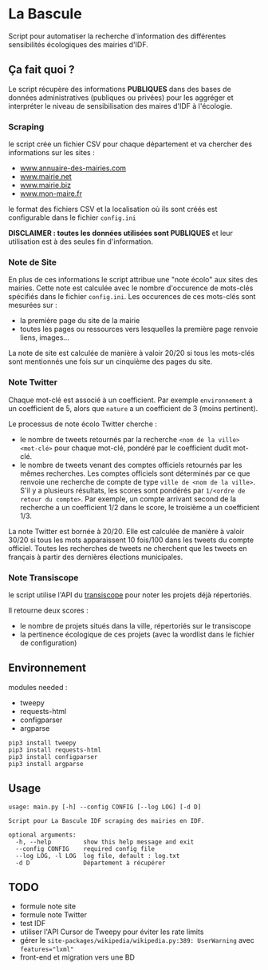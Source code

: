 # La Bascule
Script pour automatiser la recherche d'information des différentes sensibilités écologiques des mairies d'IDF.

## Ça fait quoi ?

Le script récupère des informations **PUBLIQUES** dans des bases de données administratives (publiques ou privées) pour les aggréger et interpréter le niveau de sensibilisation des maires d'IDF à l'écologie.

### Scraping

le script crée un fichier CSV pour chaque département et va chercher des informations sur les sites :
 * www.annuaire-des-mairies.com
 * www.mairie.net
 * www.mairie.biz
 * www.mon-maire.fr

le format des fichiers CSV et la localisation où ils sont créés est configurable dans le fichier `config.ini`

**DISCLAIMER : toutes les données utilisées sont PUBLIQUES** et leur utilisation est à des seules fin d'information.

### Note de Site

En plus de ces informations le script attribue une "note écolo" aux sites des mairies. Cette note est calculée avec le nombre d'occurence de mots-clés spécifiés dans le fichier `config.ini`.
Les occurences de ces mots-clés sont mesurées sur :

 * la première page du site de la mairie
 * toutes les pages ou ressources vers lesquelles la première page renvoie liens, images...

La note de site est calculée de manière à valoir 20/20 si tous les mots-clés sont mentionnés une fois sur un cinquième des pages du site.

### Note Twitter

Chaque mot-clé est associé à un coefficient. Par exemple `environnement` a un coefficient de 5, alors que `nature` a un coefficient de 3 (moins pertinent).

Le processus de note écolo Twitter cherche : 
 
 * le nombre de tweets retournés par la recherche `<nom de la ville> <mot-clé>` pour chaque mot-clé, pondéré par le coefficient dudit mot-clé.
 * le nombre de tweets venant des comptes officiels retournés par les mêmes recherches. Les comptes officiels sont déterminés par ce que renvoie une recherche de compte de type `ville de <nom de la ville>`. S'il y a plusieurs résultats, les scores sont pondérés par `1/<ordre de retour du compte>`. Par exemple, un compte arrivant second de la recherche a un coefficient 1/2 dans le score, le troisième a un coefficient 1/3.

La note Twitter est bornée à 20/20. Elle est calculée de manière à valoir 30/20 si tous les mots apparaissent 10 fois/100 dans les tweets du compte officiel. Toutes les recherches de tweets ne cherchent que les tweets en français à partir des dernières élections municipales.

### Note Transiscope

le script utilise l'API du [transiscope](https://transiscope.org/) pour noter les projets déjà répertoriés.

Il retourne deux scores : 

 * le nombre de projets situés dans la ville, répertoriés sur le transiscope
 * la pertinence écologique de ces projets (avec la wordlist dans le fichier de configuration)

## Environnement
modules needed : 
 * tweepy
 * requests-html
 * configparser
 * argparse
```
pip3 install tweepy
pip3 install requests-html
pip3 install configparser
pip3 install argparse
```

## Usage

```
usage: main.py [-h] --config CONFIG [--log LOG] [-d D]

Script pour La Bascule IDF scraping des mairies en IDF.

optional arguments:
  -h, --help         show this help message and exit
  --config CONFIG    required config file
  --log LOG, -l LOG  log file, default : log.txt
  -d D               Département à récupérer
```

## TODO

 * formule note site
 * formule note Twitter
 * test IDF
 * utiliser l'API Cursor de Tweepy pour éviter les rate limits
 * gérer le `site-packages/wikipedia/wikipedia.py:389: UserWarning` avec `features="lxml"`
 * front-end et migration vers une BD